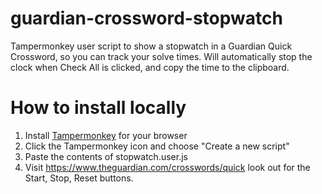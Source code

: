 # guardian-crossword-stopwatch
Tampermonkey user script to show a stopwatch in a Guardian Quick Crossword, so you can track your solve times.
Will automatically stop the clock when Check All is clicked, and copy the time to the clipboard.

# How to install locally

1) Install [Tampermonkey](https://www.tampermonkey.net/) for your browser
2) Click the Tampermonkey icon and choose "Create a new script"
3) Paste the contents of stopwatch.user.js
4) Visit https://www.theguardian.com/crosswords/quick look out for the Start, Stop, Reset buttons.
